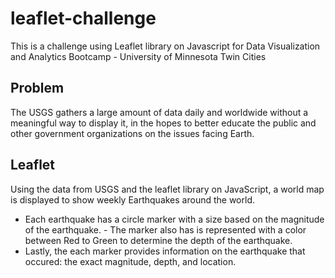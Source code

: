 # leaflet-challenge
This is a challenge using Leaflet library on Javascript for Data Visualization and Analytics Bootcamp - University of Minnesota Twin Cities

## Problem

The USGS gathers a large amount of data daily and worldwide without a meaningful way to display it, in the hopes to better educate the public and other government organizations on the issues facing Earth. 

## Leaflet

Using the data from USGS and the leaflet library on JavaScript, a world map is displayed to show weekly Earthquakes around the world. 

- Each earthquake has a circle marker with a size based on the magnitude of the earthquake. - The marker also has is represented with a color between Red to Green to determine the depth of the earthquake. 
- Lastly, the each marker provides information on the earthquake that occured: the exact magnitude, depth, and location. 